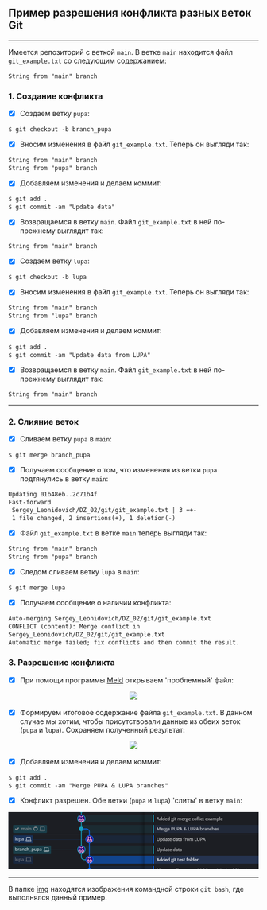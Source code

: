 ## Пример разрешения конфликта разных веток Git
<hr>

Имеется репозиторий с веткой `main`. В ветке `main` находится файл `git_example.txt` со следующим содержанием:

```
String from "main" branch
```

### 1. Создание конфликта

- [x] Создаем ветку `pupa`:
```
$ git checkout -b branch_pupa
```

- [x] Вносим изменения в файл `git_example.txt`. Теперь он выгляди так:
```
String from "main" branch
String from "pupa" branch
```

- [x] Добавляем изменения и делаем коммит:
```
$ git add .
$ git commit -am "Update data"
```

- [x] Возвращаемся в ветку `main`. Файл `git_example.txt` в ней по-прежнему выглядит так: 
```
String from "main" branch
```

- [x] Создаем ветку `lupa`:
```
$ git checkout -b lupa
```

- [x] Вносим изменения в файл `git_example.txt`. Теперь он выгляди так:
```
String from "main" branch
String from "lupa" branch
```

- [x] Добавляем изменения и делаем коммит:
```
$ git add .
$ git commit -am "Update data from LUPA"
```

- [x] Возвращаемся в ветку `main`. Файл `git_example.txt` в ней по-прежнему выглядит так: 
```
String from "main" branch
```
<hr>

### 2. Слияние веток

- [x] Сливаем ветку `pupa` в `main`:
```
$ git merge branch_pupa
```

- [x] Получаем сообщение о том, что изменения из ветки `pupa` подтянулись в ветку `main`:
```
Updating 01b48eb..2c71b4f
Fast-forward
 Sergey_Leonidovich/DZ_02/git/git_example.txt | 3 ++-
 1 file changed, 2 insertions(+), 1 deletion(-)
```

- [x] Файл `git_example.txt` в ветке `main` теперь выгляди так:
```
String from "main" branch
String from "pupa" branch
```

- [x] Следом сливаем ветку `lupa` в `main`:
```
$ git merge lupa
```

- [x] Получаем сообщение о наличии конфликта:
```
Auto-merging Sergey_Leonidovich/DZ_02/git/git_example.txt
CONFLICT (content): Merge conflict in Sergey_Leonidovich/DZ_02/git/git_example.txt
Automatic merge failed; fix conflicts and then commit the result.
```

### 3. Разрешение конфликта
- [x] При помощи программы [Meld](https://meldmerge.org/) открываем 'проблемный' файл:

<p align="center">
  <img src="https://github.com/shlom41k/ML01_P_Online/blob/main/Sergey_Leonidovich/DZ_02/git/img/meld_1.PNG">
</p>

- [x] Формируем итоговое содержание файла `git_example.txt`. 
В данном случае мы хотим, чтобы присутствовали данные из обеих веток (`pupa` и `lupa`).
Сохраняем полученный результат:

<p align="center">
  <img src="https://github.com/shlom41k/ML01_P_Online/blob/main/Sergey_Leonidovich/DZ_02/git/img/meld_2.PNG">
</p>

- [x] Добавляем изменения и делаем коммит:
```
$ git add .
$ git commit -am "Merge PUPA & LUPA branches"
```

- [x] Конфликт разрешен. Обе ветки (`pupa` и `lupa`) 'слиты' в ветку `main`:
<p align="center">
  <img src="git/img/gitkraken.PNG">
</p>
<hr>

В папке [img](git/img) находятся изображения командной строки `git bash`, где выполнялся данный пример.